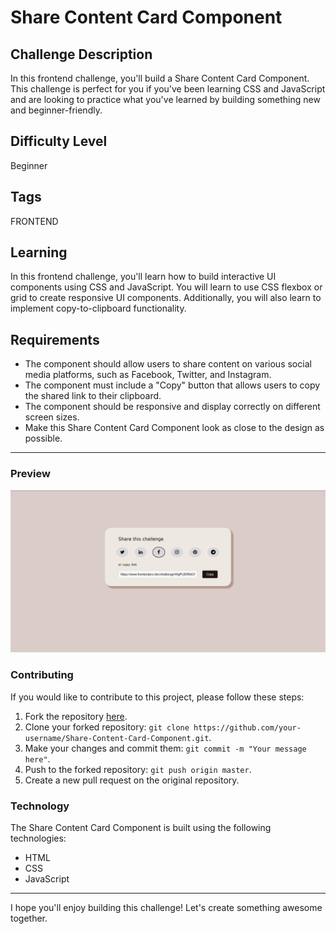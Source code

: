 <h1>Share Content Card Component</h1>

   <h2>Challenge Description</h2>
   <p>In this frontend challenge, you'll build a Share Content Card Component. This challenge is perfect for you if you've been learning CSS and JavaScript and are looking to practice what you've learned by building something new and beginner-friendly.</p>

   <h2>Difficulty Level</h2>
   <p>Beginner</p>

   <h2>Tags</h2>
   <p>FRONTEND</p>

   <h2>Learning</h2>
   <p>In this frontend challenge, you'll learn how to build interactive UI components using CSS and JavaScript. You will learn to use CSS flexbox or grid to create responsive UI components. Additionally, you will also learn to implement copy-to-clipboard functionality.</p>

   <h2>Requirements</h2>
   <ul>
        <li>The component should allow users to share content on various social media platforms, such as Facebook, Twitter, and Instagram.</li>
        <li>The component must include a "Copy" button that allows users to copy the shared link to their clipboard.</li>
        <li>The component should be responsive and display correctly on different screen sizes.</li>
        <li>Make this Share Content Card Component look as close to the design as possible.</li>
    </ul>

   <hr>

   <h3>Preview</h3>
 <img src="https://github.com/Yashi-Singh-1/Share-Content-Card-Component/blob/main/Share-Content-Card-Component-Preview.png" />

   <h3>Contributing</h3>
   <p>If you would like to contribute to this project, please follow these steps:</p>
    <ol>
        <li>Fork the repository <a href="https://github.com/Yashi-Singh-1/Share-Content-Card-Component">here</a>.</li>
        <li>Clone your forked repository: <code>git clone https://github.com/your-username/Share-Content-Card-Component.git</code>.</li>
        <li>Make your changes and commit them: <code>git commit -m "Your message here"</code>.</li>
        <li>Push to the forked repository: <code>git push origin master</code>.</li>
        <li>Create a new pull request on the original repository.</li>
    </ol>

   <h3>Technology</h3>
   <p>The Share Content Card Component is built using the following technologies:</p>
   <ul>
        <li>HTML</li>
        <li>CSS</li>
        <li>JavaScript</li>
    </ul>

   <hr>
    <p>I hope you'll enjoy building this challenge! Let's create something awesome together.</p>
